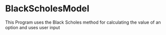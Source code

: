 # BlackScholesModel
This Program uses the Black Scholes method for calculating the value of an option and uses user input
